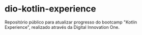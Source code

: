 # dio-kotlin-experience
Repositório público para atualizar progresso do bootcamp "Kotlin Experience", realizado através da Digital Innovation One.

